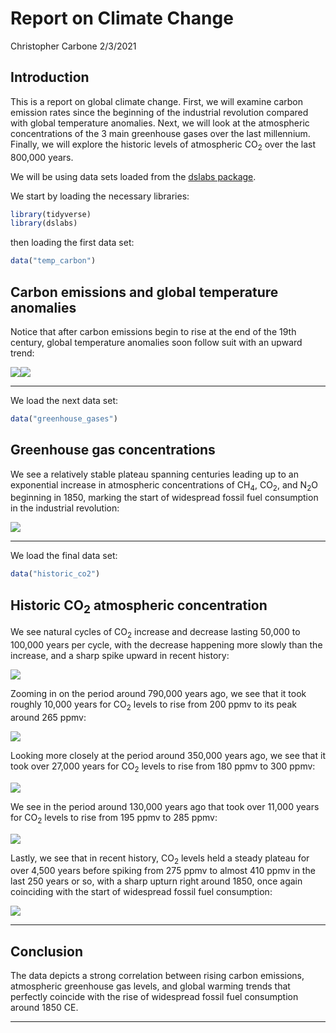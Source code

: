 Report on Climate Change
================
Christopher Carbone
2/3/2021

## Introduction

This is a report on global climate change. First, we will examine carbon
emission rates since the beginning of the industrial revolution compared
with global temperature anomalies. Next, we will look at the atmospheric
concentrations of the 3 main greenhouse gases over the last millennium.
Finally, we will explore the historic levels of atmospheric
CO<sub>2</sub> over the last 800,000 years.

We will be using data sets loaded from the [dslabs
package](https://cran.r-project.org/web/packages/dslabs/dslabs.pdf).

We start by loading the necessary libraries:

``` r
library(tidyverse)
library(dslabs)
```

then loading the first data set:

``` r
data("temp_carbon")
```

## Carbon emissions and global temperature anomalies

Notice that after carbon emissions begin to rise at the end of the 19th
century, global temperature anomalies soon follow suit with an upward
trend:

![](report_files/figure-gfm/carbon-emissions-and-temp-anomalies-1.png)<!-- -->![](report_files/figure-gfm/carbon-emissions-and-temp-anomalies-2.png)<!-- -->

-----

We load the next data set:

``` r
data("greenhouse_gases")
```

## Greenhouse gas concentrations

We see a relatively stable plateau spanning centuries leading up to an
exponential increase in atmospheric concentrations of CH<sub>4</sub>,
CO<sub>2</sub>, and N<sub>2</sub>O beginning in 1850, marking the start
of widespread fossil fuel consumption in the industrial revolution:

![](report_files/figure-gfm/greenhouse-gas-concentrations-1.png)<!-- -->

-----

We load the final data set:

``` r
data("historic_co2")
```

## Historic CO<sub>2</sub> atmospheric concentration

We see natural cycles of CO<sub>2</sub> increase and decrease lasting
50,000 to 100,000 years per cycle, with the decrease happening more
slowly than the increase, and a sharp spike upward in recent history:

![](report_files/figure-gfm/historic-co2-1.png)<!-- -->

Zooming in on the period around 790,000 years ago, we see that it took
roughly 10,000 years for CO<sub>2</sub> levels to rise from 200 ppmv to
its peak around 265 ppmv:

![](report_files/figure-gfm/historic-co2-790000-years-ago-1.png)<!-- -->

Looking more closely at the period around 350,000 years ago, we see that
it took over 27,000 years for CO<sub>2</sub> levels to rise from 180
ppmv to 300 ppmv:

![](report_files/figure-gfm/historic-co2-350000-years-ago-1.png)<!-- -->

We see in the period around 130,000 years ago that took over 11,000
years for CO<sub>2</sub> levels to rise from 195 ppmv to 285 ppmv:

![](report_files/figure-gfm/historic-co2-130000-years-ago-1.png)<!-- -->

Lastly, we see that in recent history, CO<sub>2</sub> levels held a
steady plateau for over 4,500 years before spiking from 275 ppmv to
almost 410 ppmv in the last 250 years or so, with a sharp upturn right
around 1850, once again coinciding with the start of widespread fossil
fuel consumption:

![](report_files/figure-gfm/historic-co2-last-5000-years-1.png)<!-- -->

-----

## Conclusion

The data depicts a strong correlation between rising carbon emissions,
atmospheric greenhouse gas levels, and global warming trends that
perfectly coincide with the rise of widespread fossil fuel consumption
around 1850 CE.

-----

